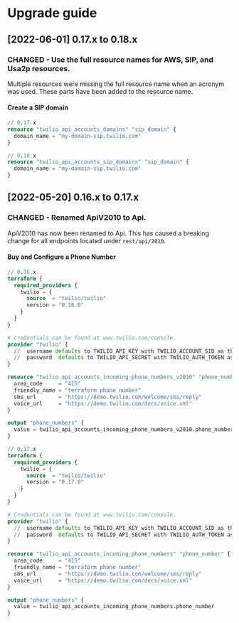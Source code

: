 # Upgrade guide

[2022-06-01] 0.17.x to 0.18.x
------------------------------

### CHANGED - Use the full resource names for AWS, SIP, and Usa2p resources.

Multiple resources were missing the full resource name when an acronym was used. These parts have been added to the
resource name.

#### Create a SIP domain

```terraform
// 0.17.x
resource "twilio_api_accounts_domains" "sip_domain" {
  domain_name = "my-domain-sip.twilio.com"
}
```

```terraform
// 0.18.x
resource "twilio_api_accounts_sip_domains" "sip_domain" {
  domain_name = "my-domain-sip.twilio.com"
}
```

[2022-05-20] 0.16.x to 0.17.x
------------------------------
### CHANGED - Renamed ApiV2010 to Api.
ApiV2010 has now been renamed to Api. This has caused a breaking change for all endpoints located under `rest/api/2010`.

#### Buy and Configure a Phone Number
```terraform
// 0.16.x
terraform {
  required_providers {
    twilio = {
      source  = "twilio/twilio"
      version = "0.16.0"
    }
  }
}

# Credentials can be found at www.twilio.com/console.
provider "twilio" {
  //  username defaults to TWILIO_API_KEY with TWILIO_ACCOUNT_SID as the fallback env var
  //  password  defaults to TWILIO_API_SECRET with TWILIO_AUTH_TOKEN as the fallback env var
}

resource "twilio_api_accounts_incoming_phone_numbers_v2010" "phone_number" {
  area_code     = "415"
  friendly_name = "terraform phone number"
  sms_url       = "https://demo.twilio.com/welcome/sms/reply"
  voice_url     = "https://demo.twilio.com/docs/voice.xml"
}

output "phone_numbers" {
  value = twilio_api_accounts_incoming_phone_numbers_v2010.phone_number
}
```
```terraform
// 0.17.x
terraform {
  required_providers {
    twilio = {
      source  = "twilio/twilio"
      version = "0.17.0"
    }
  }
}

# Credentials can be found at www.twilio.com/console.
provider "twilio" {
  //  username defaults to TWILIO_API_KEY with TWILIO_ACCOUNT_SID as the fallback env var
  //  password  defaults to TWILIO_API_SECRET with TWILIO_AUTH_TOKEN as the fallback env var
}

resource "twilio_api_accounts_incoming_phone_numbers" "phone_number" {
  area_code     = "415"
  friendly_name = "terraform phone number"
  sms_url       = "https://demo.twilio.com/welcome/sms/reply"
  voice_url     = "https://demo.twilio.com/docs/voice.xml"
}

output "phone_numbers" {
  value = twilio_api_accounts_incoming_phone_numbers.phone_number
}
```
